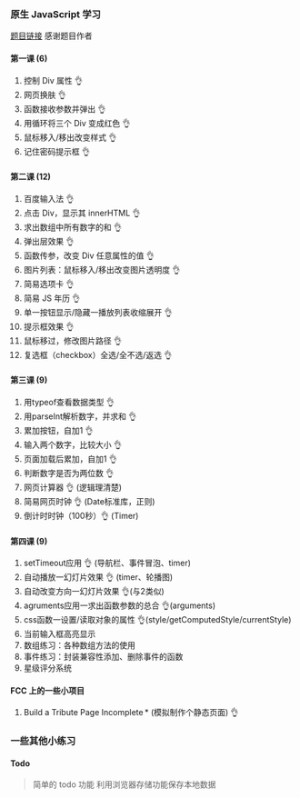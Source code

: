 ### 原生 JavaScript 学习

[题目链接](http://www.fgm.cc/learn/) 感谢题目作者

#### 第一课 (6)

1. 控制 Div 属性 👌
2. 网页换肤 👌
3. 函数接收参数并弹出 👌
4. 用循环将三个 Div 变成红色 👌
5. 鼠标移入/移出改变样式 👌
6. 记住密码提示框 👌

#### 第二课 (12)

1. 百度输入法 👌
2. 点击 Div，显示其 innerHTML 👌
3. 求出数组中所有数字的和 👌
4. 弹出层效果 👌
5. 函数传参，改变 Div 任意属性的值 👌
6. 图片列表：鼠标移入/移出改变图片透明度 👌
7. 简易选项卡 👌
8. 简易 JS 年历 👌
9. 单一按钮显示/隐藏一播放列表收缩展开 👌
10. 提示框效果 👌
11. 鼠标移过，修改图片路径 👌
12. 复选框（checkbox）全选/全不选/返选 👌

#### 第三课 (9)

1. 用typeof查看数据类型 👌
2. 用parseInt解析数字，并求和 👌
3. 累加按钮，自加1 👌
4. 输入两个数字，比较大小 👌
5. 页面加载后累加，自加1 👌
6. 判断数字是否为两位数 👌
7. 网页计算器 👌 (逻辑理清楚)
8. 简易网页时钟 👌 (Date标准库，正则)
9. 倒计时时钟（100秒）👌 (Timer)

#### 第四课 (9)

1. setTimeout应用 👌 (导航栏、事件冒泡、timer)
2. 自动播放一幻灯片效果 👌 (timer、轮播图)
3. 自动改变方向一幻灯片效果 👌(与2类似)
4. agruments应用一求出函数参数的总合 👌(arguments)
5. css函数一设置/读取对象的属性 👌(style/getComputedStyle/currentStyle)
6. 当前输入框高亮显示
7. 数组练习：各种数组方法的使用
8. 事件练习：封装兼容性添加、删除事件的函数
9. 星级评分系统

#### FCC 上的一些小项目

1. Build a Tribute Page Incomplete \* (模拟制作个静态页面) 👌

### 一些其他小练习

#### Todo

> 简单的 todo 功能
> 利用浏览器存储功能保存本地数据
